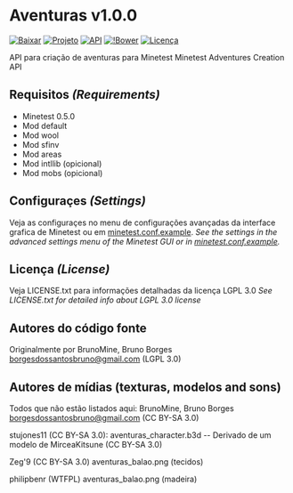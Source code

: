 Aventuras v1.0.0
================

[![Baixar](https://img.shields.io/github/tag/BrunoMine/aventuras.svg?style=flat-square&label=release)](https://github.com/BrunoMine/aventuras/archive/master.zip)
[![Projeto](https://img.shields.io/badge/Git-Projeto-green.svg)](https://github.com/BrunoMine/aventuras)
[![API](https://img.shields.io/badge/API-Projeto-green.svg)](https://github.com/BrunoMine/aventuras/blob/master/API.txt)
[![!Bower](https://img.shields.io/badge/Bower-Projeto-green.svg)](https://minetest-bower.herokuapp.com/mods/aventuras)
[![Licença](https://img.shields.io/badge/Licença-LGPL_v3.0-blue.svg)](https://github.com/BrunoMine/aventuras/blob/master/LICENSE.txt)

API para criação de aventuras para Minetest
Minetest Adventures Creation API

## Requisitos _(Requirements)_
* Minetest 0.5.0
* Mod default
* Mod wool
* Mod sfinv
* Mod areas
* Mod intllib (opicional)
* Mod mobs (opicional)

## Configuraçes _(Settings)_
Veja as configuraçes no menu de configurações avançadas da interface grafica de Minetest ou em [minetest.conf.example](https://github.com/BrunoMine/aventuras/blob/master/minetest.conf.example).
_See the settings in the advanced settings menu of the Minetest GUI or in [minetest.conf.example](https://github.com/BrunoMine/aventuras/blob/master/minetest.conf.example)._

## Licença _(License)_
Veja LICENSE.txt para informações detalhadas da licença LGPL 3.0
_See LICENSE.txt for detailed info about LGPL 3.0 license_

Autores do código fonte
-----------------------
Originalmente por BrunoMine, Bruno Borges <borgesdossantosbruno@gmail.com> (LGPL 3.0)

Autores de mídias (texturas, modelos and sons)
----------------------------------------------
Todos que não estão listados aqui:
BrunoMine, Bruno Borges <borgesdossantosbruno@gmail.com> (CC BY-SA 3.0)

stujones11 (CC BY-SA 3.0):
  aventuras_character.b3d -- Derivado de um modelo de MirceaKitsune (CC BY-SA 3.0)

Zeg'9 (CC BY-SA 3.0)
	aventuras_balao.png (tecidos)

philipbenr (WTFPL)
	aventuras_balao.png (madeira)
